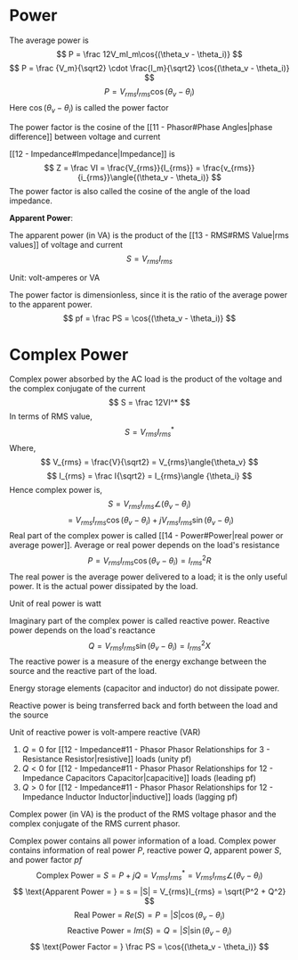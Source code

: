 
# Power

The average power is 
$$
P = \frac 12V_mI_m\cos{(\theta_v - \theta_i)}
$$
$$
P = \frac {V_m}{\sqrt2} \cdot \frac{I_m}{\sqrt2} \cos{(\theta_v - \theta_i)}
$$
$$
P = V_{rms}I_{rms}\cos{(\theta_v - \theta_i)}
$$
Here $\cos{(\theta_v - \theta_i)}$ is called the power factor

The power factor is the cosine of the [[11 - Phasor#Phase Angles|phase difference]] between voltage and current

[[12 - Impedance#Impedance|Impedance]] is
$$
Z = \frac VI = \frac{V_{rms}}{I_{rms}} = \frac{v_{rms}}{i_{rms}}\angle{(\theta_v - \theta_i)}
$$
The power factor is also called the cosine of the angle of the load impedance.

**Apparent Power**:

The apparent power (in VA) is the product of the [[13 - RMS#RMS Value|rms values]] of voltage and current
$$
S = V_{rms}I_{rms}
$$

Unit: volt-amperes or VA

The power factor is dimensionless, since it is the ratio of the average power to the apparent power.
$$
pf = \frac PS =  \cos{(\theta_v - \theta_i)}
$$


# Complex Power

Complex power absorbed by the AC load is the product of the voltage and the complex conjugate of the current
$$
S = \frac 12VI^*
$$
In terms of RMS value,
$$
S = V_{rms}I^*_{rms}
$$
Where,
$$
V_{rms} = \frac{V}{\sqrt2} = V_{rms}\angle{\theta_v}
$$
$$
I_{rms} = \frac I{\sqrt2} = I_{rms}\angle {\theta_i}
$$
Hence complex power is,
$$
S = V_{rms}I_{rms}\angle{(\theta_v - \theta_i)}
$$
$$
= V_{rms}I_{rms}\cos{(\theta_v - \theta_i)} + jV_{rms}I_{rms}\sin{(\theta_v - \theta_i)}
$$
Real part of the complex power is called [[14 - Power#Power|real power or average power]]. Average or real power depends on the load's resistance
$$
P = V_{rms}I_{rms}\cos{(\theta_v - \theta_i)} = I^2_{rms}R
$$
The real power is the average power delivered to a load; it is the only useful power. It is the actual power dissipated by the load.

Unit of real power is watt

Imaginary part of the complex power is called reactive power. Reactive power depends on the load's reactance
$$
Q = V_{rms}I_{rms}\sin{(\theta_v - \theta_i)} = I_{rms}^2X
$$
The reactive power is a measure of the energy exchange between the source and the reactive part of the load.

Energy storage elements (capacitor and inductor) do not dissipate power.

Reactive power is being transferred back and forth between the load and the source

Unit of reactive power is volt-ampere reactive (VAR)

1. $Q = 0$ for [[12 - Impedance#11 - Phasor Phasor Relationships for 3 - Resistance Resistor|resistive]] loads (unity pf)
2. $Q < 0$ for [[12 - Impedance#11 - Phasor Phasor Relationships for 12 - Impedance Capacitors Capacitor|capacitive]] loads (leading pf)
3. $Q > 0$ for [[12 - Impedance#11 - Phasor Phasor Relationships for 12 - Impedance Inductor Inductor|inductive]] loads (lagging pf)


Complex power (in VA) is the product of the RMS voltage phasor and the complex conjugate of the RMS current phasor.

Complex power contains all power information of a load. Complex power contains information of real power $P$, reactive power $Q$, apparent power $S$, and power factor $pf$
$$
\text{Complex Power = }S = P + jQ = V_{rms}I^*_{rms} = V_{rms}I_{rms}\angle{(\theta_v - \theta_i)}
$$
$$
\text{Apparent Power = } = s = |S| = V_{rms}I_{rms} = \sqrt{P^2 + Q^2}
$$
$$
\text{Real Power = } Re(S) = P = |S|\cos{(\theta_v - \theta_i)}
$$
$$
\text{Reactive Power = } Im(S) = Q = |S|\sin{(\theta_v - \theta_i)}
$$
$$
\text{Power Factor = } \frac PS = \cos{(\theta_v - \theta_i)}
$$

